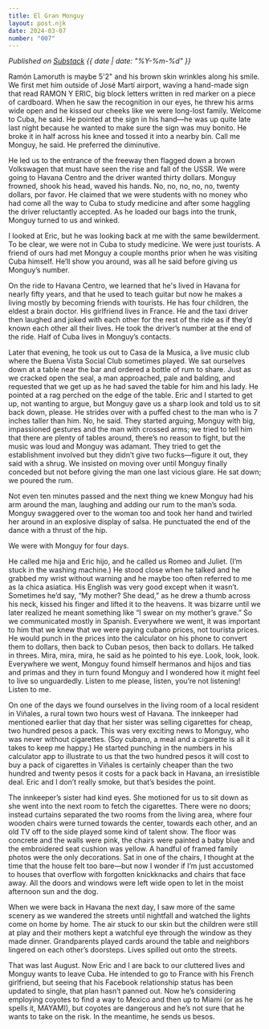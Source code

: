 ```yaml
---
title: El Gran Monguy
layout: post.njk
date: 2024-03-07
number: "007"
---
```


*Published on [Substack](https://jwokim.substack.com/p/gran-monguy) {{ date | date: "%Y-%m-%d" }}*

Ramón Lamoruth is maybe 5'2" and his brown skin wrinkles along his smile. We first met him outside of José Martí airport, waving a hand-made sign that read RAMON Y ERIC, big block letters written in red marker on a piece of cardboard. When he saw the recognition in our eyes, he threw his arms wide open and he kissed our cheeks like we were long-lost family. Welcome to Cuba, he said. He pointed at the sign in his hand—he was up quite late last night because he wanted to make sure the sign was muy bonito. He broke it in half across his knee and tossed it into a nearby bin. Call me Monguy, he said. He preferred the diminutive. 

He led us to the entrance of the freeway then flagged down a brown Volkswagen that must have seen the rise and fall of the USSR. We were going to Havana Centro and the driver wanted thirty dollars. Monguy frowned, shook his head, waved his hands. No, no, no, no, no, twenty dollars, por favor. He claimed that we were students with no money who had come all the way to Cuba to study medicine and after some haggling the driver reluctantly accepted. As he loaded our bags into the trunk, Monguy turned to us and winked. 

I looked at Eric, but he was looking back at me with the same bewilderment. To be clear, we were not in Cuba to study medicine. We were just tourists. A friend of ours had met Monguy a couple months prior when he was visiting Cuba himself. He’ll show you around, was all he said before giving us Monguy’s number.

On the ride to Havana Centro, we learned that he's lived in Havana for nearly fifty years, and that he used to teach guitar but now he makes a living mostly by becoming friends with tourists. He has four children, the eldest a brain doctor. His girlfriend lives in France. He and the taxi driver then laughed and joked with each other for the rest of the ride as if they’d known each other all their lives. He took the driver’s number at the end of the ride. Half of Cuba lives in Monguy’s contacts.  


Later that evening, he took us out to Casa de la Musica, a live music club where the Buena Vista Social Club sometimes played. We sat ourselves down at a table near the bar and ordered a bottle of rum to share. Just as we cracked open the seal, a man approached, pale and balding, and requested that we get up as he had saved the table for him and his lady. He pointed at a rag perched on the edge of the table. Eric and I started to get up, not wanting to argue, but Monguy gave us a sharp look and told us to sit back down, please. He strides over with a puffed chest to the man who is 7 inches taller than him. No, he said. They started arguing, Monguy with big, impassioned gestures and the man with crossed arms; we tried to tell him that there are plenty of tables around, there’s no reason to fight, but the music was loud and Monguy was adamant. They tried to get the establishment involved but they didn’t give two fucks—figure it out, they said with a shrug. We insisted on moving over until Monguy finally conceded but not before giving the man one last vicious glare. He sat down; we poured the rum.

Not even ten minutes passed and the next thing we knew Monguy had his arm around the man, laughing and adding our rum to the man’s soda. Monguy swaggered over to the woman too and took her hand and twirled her around in an explosive display of salsa. He punctuated the end of the dance with a thrust of the hip. 

We were with Monguy for four days. 

He called me hija and Eric hijo, and he called us Romeo and Juliet. (I’m stuck in the washing machine.) He stood close when he talked and he grabbed my wrist without warning and he maybe too often referred to me as la chica asiatica. His English was very good except when it wasn’t. Sometimes he’d say, “My mother? She dead,” as he drew a thumb across his neck, kissed his finger and lifted it to the heavens. It was bizarre until we later realized he meant something like “I swear on my mother’s grave.” So we communicated mostly in Spanish. Everywhere we went, it was important to him that we knew that we were paying cubano prices, not tourista prices. He would punch in the prices into the calculator on his phone to convert them to dollars, then back to Cuban pesos, then back to dollars. He talked in threes. Mira, mira, mira, he said as he pointed to his eye. Look, look, look. Everywhere we went, Monguy found himself hermanos and hijos and tias and primas and they in turn found Monguy and I wondered how it might feel to live so unguardedly. Listen to me please, listen, you’re not listening! Listen to me. 

On one of the days we found ourselves in the living room of a local resident in Viñales, a rural town two hours west of Havana. The innkeeper had mentioned earlier that day that her sister was selling cigarettes for cheap, two hundred pesos a pack. This was very exciting news to Monguy, who was never without cigarettes. (Soy cubano, a meal and a cigarette is all it takes to keep me happy.) He started punching in the numbers in his calculator app to illustrate to us that the two hundred pesos it will cost to buy a pack of cigarettes in Viñales is certainly cheaper than the two hundred and twenty pesos it costs for a pack back in Havana, an irresistible deal. Eric and I don’t really smoke, but that’s besides the point. 

The innkeeper’s sister had kind eyes. She motioned for us to sit down as she went into the next room to fetch the cigarettes. There were no doors; instead curtains separated the two rooms from the living area, where four wooden chairs were turned towards the center, towards each other, and an old TV off to the side played some kind of talent show. The floor was concrete and the walls were pink, the chairs were painted a baby blue and the embroidered seat cushion was yellow. A handful of framed family photos were the only decorations. Sat in one of the chairs, I thought at the time that the house felt too bare—but now I wonder if I’m just accustomed to houses that overflow with forgotten knickknacks and chairs that face away. All the doors and windows were left wide open to let in the moist afternoon sun and the dog. 


When we were back in Havana the next day, I saw more of the same scenery as we wandered the streets until nightfall and watched the lights come on home by home. The air stuck to our skin but the children were still at play and their mothers kept a watchful eye through the window as they made dinner. Grandparents played cards around the table and neighbors lingered on each other’s doorsteps. Lives spilled out onto the streets. 

That was last August. Now Eric and I are back to our cluttered lives and Monguy wants to leave Cuba. He intended to go to France with his French girlfriend, but seeing that his Facebook relationship status has been updated to single, that plan hasn’t panned out. Now he’s considering employing coyotes to find a way to Mexico and then up to Miami (or as he spells it, MAYAMI), but coyotes are dangerous and he’s not sure that he wants to take on the risk. In the meantime, he sends us besos.